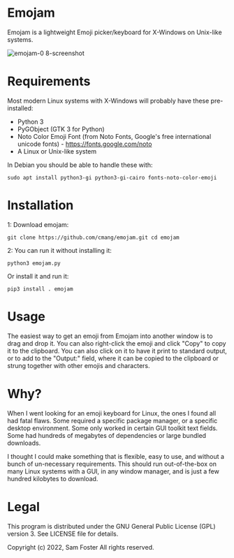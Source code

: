 # Emojam
Emojam is a lightweight Emoji picker/keyboard for X-Windows on Unix-like systems.

![emojam-0 8-screenshot](https://user-images.githubusercontent.com/261501/169489836-4c3e255a-2ded-41a8-9109-c693179e4246.png)

# Requirements
Most modern Linux systems with X-Windows will probably have these pre-installed:

* Python 3
* PyGObject (GTK 3 for Python)
* Noto Color Emoji Font (from Noto Fonts, Google's free international unicode fonts) - https://fonts.google.com/noto
* A Linux or Unix-like system

In Debian you should be able to handle these with:

`
    sudo apt install python3-gi python3-gi-cairo fonts-noto-color-emoji 
`

# Installation

1: Download emojam:

`
    git clone https://github.com/cmang/emojam.git
    cd emojam
`

2: You can run it without installing it:

`
    python3 emojam.py
`

Or install it and run it:

`
    pip3 install .
    emojam
`

# Usage
The easiest way to get an emoji from Emojam into another window is to drag and drop it. You can also right-click the emoji and click "Copy" to copy it to the clipboard. You can also click on it to have it print to standard output, or to add to the "Output:" field, where it can be copied to the clipboard or strung together with other emojis and characters.

# Why?
When I went looking for an emoji keyboard for Linux, the ones I found all had fatal flaws. Some required a specific package manager, or a specific desktop environment. Some only worked in certain GUI toolkit text fields. Some had hundreds of megabytes of dependencies or large bundled downloads.

I thought I could make something that is flexible, easy to use, and without a bunch of un-necessary requirements. This should run out-of-the-box on many Linux systems with a GUI, in any window manager, and is just a few hundred kilobytes to download.

# Legal
This program is distributed under the GNU General Public License (GPL) version 3. See LICENSE file for details.

Copyright (c) 2022, Sam Foster All rights reserved.


